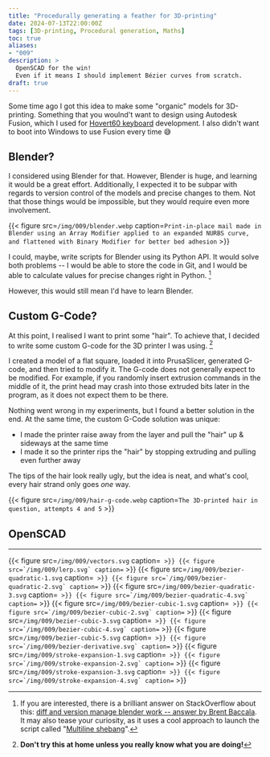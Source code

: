 ```yaml
---
title: "Procedurally generating a feather for 3D-printing"
date: 2024-07-13T22:00:00Z
tags: [3D-printing, Procedural generation, Maths]
toc: true
aliases:
- "009"
description: >
  OpenSCAD for the win!
  Even if it means I should implement Bézier curves from scratch.
draft: true
---
```


Some time ago I got this idea to make some "organic" models for 3D-printing.
Something that you woulnd't want to design using Autodesk Fusion, which I used for [Hovert60 keyboard][hovert60] development.
I also didn't want to boot into Windows to use Fusion every time 😅

[hovert60]: /tags/hovert60-keyboard/

## Blender?

I considered using Blender for that.
However, Blender is huge, and learning it would be a great effort.
Additionally, I expected it to be subpar with regards to version control of the models and precise changes to them.
Not that those things would be impossible, but they would require even more involvement.

{{< figure src=`/img/009/blender.webp` caption=`Print-in-place mail made in Blender using an Array Modifier applied to an expanded NURBS curve, and flattened with Binary Modifier for better bed adhesion` >}}

I could, maybe, write scripts for Blender using its Python API.
It would solve both problems -- I would be able to store the code in Git, and I would be able to calculate values for precise changes right in Python. [^blender-api]

[^blender-api]: If you are interested, there is a brilliant answer on StackOverflow about this: [diff and version manage blender work -- answer by Brent Baccala](https://blender.stackexchange.com/a/9155).
  It may also tease your curiosity, as it uses a cool approach to launch the script called "[Multiline shebang](https://rosettacode.org/wiki/Multiline_shebang)".

However, this would still mean I'd have to learn Blender.

## Custom G-Code?

At this point, I realised I want to print some "hair".
To achieve that, I decided to write some custom <span title="Commands that control movement and actions of automated machines">G-code</span> for the 3D printer I was using. [^dont-try-this-at-home]

[^dont-try-this-at-home]: **Don't try this at home unless you really know what you are doing!**

I created a model of a flat square, loaded it into PrusaSlicer, generated G-code, and then tried to modify it.
The G-code does not generally expect to be modified.
For example, if you randomly insert extrusion commands in the middle of it, the print head may crash into those extruded bits later in the program, as it does not expect them to be there.

Nothing went wrong in my experiments, but I found a better solution in the end.
At the same time, the custom G-Code solution was unique:
- I made the printer raise away from the layer and pull the "hair" up & sideways at the same time
- I made it so the printer rips the "hair" by stopping extruding and pulling even further away

The tips of the hair look really ugly, but the idea is neat, and what's cool, every hair strand only goes *one* way.

{{< figure src=`/img/009/hair-g-code.webp` caption=`The 3D-printed hair in question, attempts 4 and 5` >}}

## OpenSCAD

---

{{< figure src=`/img/009/vectors.svg` caption=`` >}}
{{< figure src=`/img/009/lerp.svg` caption=`` >}}
{{< figure src=`/img/009/bezier-quadratic-1.svg` caption=`` >}}
{{< figure src=`/img/009/bezier-quadratic-2.svg` caption=`` >}}
{{< figure src=`/img/009/bezier-quadratic-3.svg` caption=`` >}}
{{< figure src=`/img/009/bezier-quadratic-4.svg` caption=`` >}}
{{< figure src=`/img/009/bezier-cubic-1.svg` caption=`` >}}
{{< figure src=`/img/009/bezier-cubic-2.svg` caption=`` >}}
{{< figure src=`/img/009/bezier-cubic-3.svg` caption=`` >}}
{{< figure src=`/img/009/bezier-cubic-4.svg` caption=`` >}}
{{< figure src=`/img/009/bezier-cubic-5.svg` caption=`` >}}
{{< figure src=`/img/009/bezier-derivative.svg` caption=`` >}}
{{< figure src=`/img/009/stroke-expansion-1.svg` caption=`` >}}
{{< figure src=`/img/009/stroke-expansion-2.svg` caption=`` >}}
{{< figure src=`/img/009/stroke-expansion-3.svg` caption=`` >}}
{{< figure src=`/img/009/stroke-expansion-4.svg` caption=`` >}}
